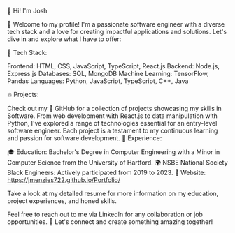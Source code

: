 👋 Hi! I'm Josh

🌟 Welcome to my profile! I'm a passionate software engineer with a diverse tech stack and a love for creating impactful applications and solutions. Let's dive in and explore what I have to offer:

🚀 Tech Stack:

Frontend: HTML, CSS, JavaScript, TypeScript, React.js
Backend: Node.js, Express.js
Databases: SQL, MongoDB
Machine Learning: TensorFlow, Pandas
Languages: Python, JavaScript, TypeScript, C++, Java

🔥 Projects:

Check out my 🔗 GitHub for a collection of projects showcasing my skills in Software. From web development with React.js to data manipulation with Python, I've explored a range of technologies essential for an entry-level software engineer. Each project is a testament to my continuous learning and passion for software development.
💼 Experience:

🎓 Education: Bachelor's Degree in Computer Engineering with a Minor in Computer Science from the University of Hartford.
🌍 NSBE National Society Black Engineers: Actively participated from 2019 to 2023.
📄 Website: https://jmenzies722.github.io/Portfolio/ 

Take a look at my detailed resume for more information on my education, project experiences, and honed skills.

Feel free to reach out to me via LinkedIn for any collaboration or job opportunities.
🚀 Let's connect and create something amazing together!
